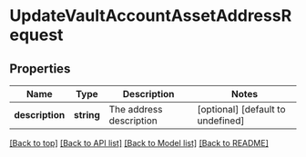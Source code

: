 # UpdateVaultAccountAssetAddressRequest

## Properties

|Name | Type | Description | Notes|
|------------ | ------------- | ------------- | -------------|
|**description** | **string** | The address description | [optional] [default to undefined]|




[[Back to top]](#) [[Back to API list]](../../README.md#documentation-for-api-endpoints) [[Back to Model list]](../../README.md#documentation-for-models) [[Back to README]](../../README.md)

